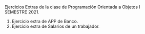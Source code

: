 Ejercicios Extras de la clase de Programación Orientada a Objetos I SEMESTRE 2021.

1. Ejercicio extra de APP de Banco.
2. Ejercicio extra de Salarios de un trabajador.
